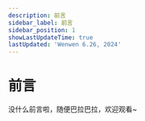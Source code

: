 ```yaml
---
description: 前言
sidebar_label: 前言
sidebar_position: 1
showLastUpdateTime: true
lastUpdated: 'Wenwen 6.26, 2024'
---
```

# 前言
没什么前言啦，随便巴拉巴拉，欢迎观看~
